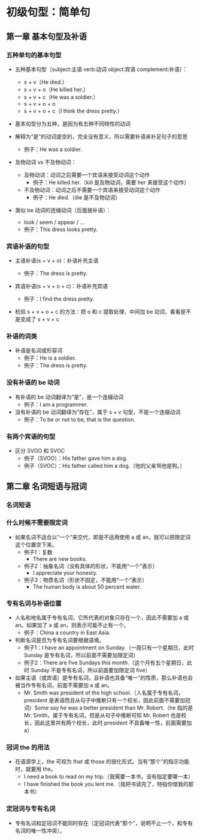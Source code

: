 # 初级句型：简单句

## 第一章 基本句型及补语

### 五种单句的基本句型

- 五种基本句型（subject:主语 verb:动词 object:宾语 complement:补语）：
  - s + v（He died.）
  - s + v + o（He killed her.）
  - s + v + c（He was a soldier.）
  - s + v + o + o
  - s + v + o + c（I think the dress pretty.）

- 基本句型分为五种，是因为有五种不同特性的动词

- 解释为“是”的动词是空的，完全没有意义，所以需要补语来补足句子的意思
  - 例子：He was a soldier.

- 及物动词 vs 不及物动词：
  - 及物动词：动词之后需要一个宾语来接受动词这个动作
    - 例子：He killed her.（kill 是及物动词，需要 her 来接受这个动作）
  - 不及物动词：动词之后不需要一个宾语来接受动词这个动作
    - 例子：He died.（die 是不及物动词）

- 类似 be 动词的连缀动词（后面接补语）：
  - look / seem / appear / ...
  - 例子：This dress looks pretty.

### 宾语补语的句型

- 主语补语(s + v + o)：补语补充主语
  - 例子：The dress is pretty.

- 宾语补语(s + v + o + c)：补语补充宾语
  - 例子：I find the dress pretty.

- 检验 s + v + o + c 的方法：把 o 和 c 提取处理，中间加 be 动词，看看是不是变成了 s + v + c

### 补语的词类

- 补语是名词或形容词
  - 例子：He is a soldier.
  - 例子：The dress is pretty.

### 没有补语的 be 动词

- 有补语的 be 动词翻译为“是”，是一个连缀动词
  - 例子：I am a programmer.
- 没有补语的 be 动词翻译为“存在”，属于 s + v 句型，不是一个连缀动词
  - 例子：To be or not to be, that is the question.

### 有两个宾语的句型

- 区分 SVOO 和 SVOC
  - 例子（SVOO）：His father gave him a dog.
  - 例子（SVOC）：His father called him a dog.（他的父亲骂他是狗。）

## 第二章 名词短语与冠词

### 名词短语

### 什么时候不需要限定词

- 如果名词不适合以“一个”来交代，即是不适用使用 a 或 an，就可以把限定词这个位置空下来。
  - 例子1：复数
    - There are new books.
  - 例子2：抽象名词（没有具体的形状，不能用“一个”表示）
    - I appreciate your honesty.
  - 例子3：物质名词（形状不固定，不能用“一个”表示）
    - The human body is about 50 percent water.

### 专有名词与补语位置

- 人名和地名属于专有名词，它所代表的对象只存在一个，因此不需要加 a 或 an。如果加了 a 或 an，则表示可能不止有一个。
  - 例子：China a country in East Asia.
- 判断名词是否为专有名词要根据语境。
  - 例子1：I have an appointment on Sunday.（一周只有一个星期日，此时 Sunday 是专有名词，所以前面不需要加限定词）
  - 例子2：There are five Sundays this month.（这个月有五个星期日，此时 Sunday 不是专有名词，所以前面要加限定词 five）
- 如果主语（或宾语）是专有名词，且补语也具备“唯一”的性质，那么补语也会被当作专有名词，前面不需要加 a 或 an。
  - Mr. Smith was president of the high school.（人名属于专有名词，president 是表语而且从句子中推断只有一个校长，因此前面不需要加冠词）Some say he was a better president than Mr. Robert.（he 指的是 Mr. Smith，属于专有名词，但是从句子中推断可知 Mr. Robert 也是校长，因此这里共有两个校长，此时 president 不具备唯一性，前面需要加 a）

### 冠词 the 的用法

- 在语源学上，the 可视为 that 或 those 的弱化形式。当有“那个”的指示功能时，就要用 the。
  - I need a book to read on my trip.（我需要一本书，没有指定要哪一本）
  - I have finished the book you lent me.（我把书读完了，特指你借我的那本书）

### 定冠词与专有名词

- 专有名词和定冠词不能同时存在（定冠词代表“那个”，说明不止一个，和专有名词的唯一性冲突）。
